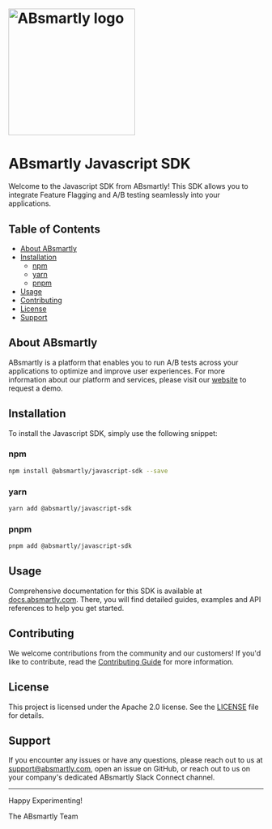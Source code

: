 <!-- markdownlint-disable MD033 (No inline HTML) -->
<h1>
  <img
    src="https://github.com/absmartly/javascript-sdk/assets/30095183/d0ca9e76-ee49-4136-8c51-aee3c2221375"
    alt="ABsmartly logo"
    width="250"
  />
</h1>

# ABsmartly Javascript SDK

Welcome to the Javascript SDK from ABsmartly! This SDK allows you to integrate
Feature Flagging and A/B testing seamlessly into your applications.

## Table of Contents

- [About ABsmartly](#about-absmartly)
- [Installation](#installation)
  - [npm](#npm)
  - [yarn](#yarn)
  - [pnpm](#pnpm)
- [Usage](#usage)
- [Contributing](#contributing)
- [License](#license)
- [Support](#support)

## About ABsmartly

ABsmartly is a platform that enables you to run A/B tests across your
applications to optimize and improve user experiences. For more information
about our platform and services, please visit our
[website](https://www.absmartly.com) to request a demo.

## Installation

To install the Javascript SDK, simply use the following snippet:

### npm

```bash
npm install @absmartly/javascript-sdk --save
```

### yarn

```bash
yarn add @absmartly/javascript-sdk
```

### pnpm

```bash
pnpm add @absmartly/javascript-sdk
```

## Usage

Comprehensive documentation for this SDK is available at
[docs.absmartly.com](https://docs.absmartly.com/docs/SDK-Documentation/getting-started).
There, you will find detailed guides, examples and API references to help you
get started.

## Contributing

We welcome contributions from the community and our customers! If you'd like to contribute,
read the [Contributing Guide](./CONTRIBUTING.md) for more information.

## License

This project is licensed under the Apache 2.0 license. See the
[LICENSE](./LICENSE) file for details.

## Support

If you encounter any issues or have any questions, please reach out to us at
<support@absmartly.com>, open an issue on GitHub, or reach out to us on your
company's dedicated ABsmartly Slack Connect channel.

---

Happy Experimenting!

The ABsmartly Team

